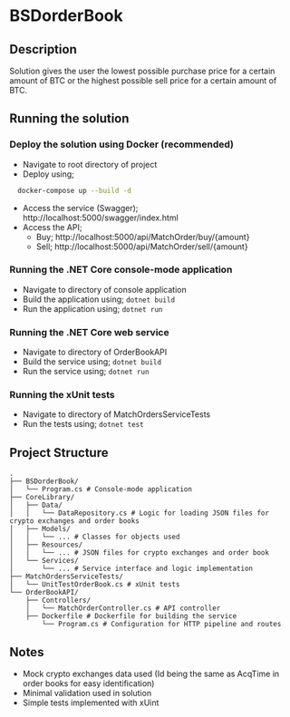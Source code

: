 # BSDorderBook

## Description
Solution gives the user the lowest possible purchase price for a certain amount of BTC or the highest possible sell price for a certain amount of BTC.

## Running the solution

### Deploy the solution using Docker (recommended)
- Navigate to root directory of project
- Deploy using;
```bash
  docker-compose up --build -d
```
- Access the service (Swagger); http://localhost:5000/swagger/index.html
- Access the API;
    - Buy; http://localhost:5000/api/MatchOrder/buy/{amount}
    - Sell; http://localhost:5000/api/MatchOrder/sell/{amount}


### Running the .NET Core console-mode application
- Navigate to directory of console application
- Build the application using; ``` dotnet build ```
- Run the application using; ``` dotnet run ```


### Running the .NET Core web service
- Navigate to directory of OrderBookAPI
- Build the service using; ``` dotnet build ```
- Run the service using; ``` dotnet run ```


### Running the xUnit tests
- Navigate to directory of MatchOrdersServiceTests
- Run the tests using; ``` dotnet test ```


## Project Structure
```
.
├── BSDorderBook/
│   └── Program.cs # Console-mode application
├── CoreLibrary/
│   ├── Data/
│   │   └── DataRepository.cs # Logic for loading JSON files for crypto exchanges and order books
│   ├── Models/
│   │   └── ... # Classes for objects used
│   ├── Resources/
│   │   └── ... # JSON files for crypto exchanges and order book
│   └── Services/
│       └── ... # Service interface and logic implementation
├── MatchOrdersServiceTests/
│   └── UnitTestOrderBook.cs # xUnit tests
└── OrderBookAPI/
    ├── Controllers/
    │   └── MatchOrderController.cs # API controller
    ├── Dockerfile # Dockerfile for building the service
        └── Program.cs # Configuration for HTTP pipeline and routes

```

## Notes
- Mock crypto exchanges data used (Id being the same as AcqTime in order books for easy identification)
- Minimal validation used in solution
- Simple tests implemented with xUint
